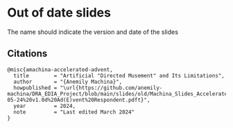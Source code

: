 # Out of date slides

The name should indicate the version and date of the slides

## Citations

```
@misc{amachina-accelerated-advent,
  title        = "Artificial "Directed Musement" and Its Limitations",
  author       = "{Anemily Machina}",
  howpublished = "\url{https://github.com/anemily-machina/DRA_EDIA_Project/blob/main/slides/old/Machina_Slides_Accelerated%20Ad(E)vent%20Respondent%202024-05-24%20v1.0d%20Ad(E)vent%20Respondent.pdft}",
  year         = 2024,
  note         = "Last edited March 2024"
}
```
